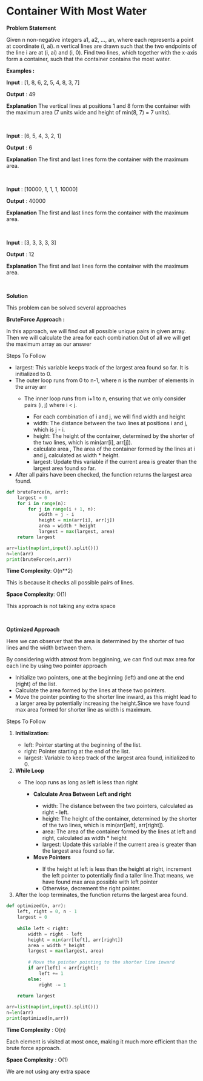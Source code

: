 <h1>Container With Most Water</h1>
<p><strong>Problem Statement</strong></p>
<p>Given n non-negative integers a1, a2, ..., an, where each represents a point at coordinate (i, ai). n vertical lines are drawn such that the two endpoints of the line i are at (i, ai) and (i, 0). Find two lines, which together with the x-axis form a container, such that the container contains the most water.</p>
<p><strong>Examples : </strong></p>
<p><strong>Input</strong> : [1, 8, 6, 2, 5, 4, 8, 3, 7]  </p>
<p><strong>Output</strong> : 49 </p>
<p><strong>Explanation</strong> The vertical lines at positions 1 and 8 form the container with the maximum area (7 units wide and height of min(8, 7) = 7 units). </p>
<br>
<p><strong>Input</strong> : [6, 5, 4, 3, 2, 1]  </p>
<p><strong>Output</strong> : 6 </p>
<p><strong>Explanation</strong>  The first and last lines form the container with the maximum area. </p>
<br>
<p><strong>Input</strong> : [10000, 1, 1, 1, 10000]  </p>
<p><strong>Output</strong> : 40000 </p>
<p><strong>Explanation</strong>  The first and last lines form the container with the maximum area. </p>
<br>
<p><strong>Input</strong> : [3, 3, 3, 3, 3]  </p>
<p><strong>Output</strong> : 12 </p>
<p><strong>Explanation</strong>  The first and last lines form the container with the maximum area. </p>
<br>
<p><strong>Solution</strong></p>
<p>This problem can be solved several approaches</p>
<p><strong>BruteForce Approach : </strong></p>
<p>In this approach, we will find out all possible unique pairs in given array. Then we will calculate the area for each combination.Out of all we will get the maximum array as our answer</p>
<p>Steps To Follow</p>
<ul>
	<li>largest: This variable keeps track of the largest area found so far. It is initialized to 0.</li>
	<li>The outer loop runs from 0 to n-1, where n is the number of elements in the array arr</li>
	<ul>
		<li>The inner loop runs from i+1 to n, ensuring that we only consider pairs (i, j) where i < j.</li>
		<ul>
			<li>For each combination of i and j, we will find width and height</li>
			<li>width: The distance between the two lines at positions i and j, which is j - i.</li>
			<li>height: The height of the container, determined by the shorter of the two lines, which is min(arr[i], arr[j]).</li>
			<li>calculate area , The area of the container formed by the lines at i and j, calculated as width * height.</li>
			<li>largest: Update this variable if the current area is greater than the largest area found so far.</li>
		</ul>
	</ul>
	<li>After all pairs have been checked, the function returns the largest area found.</li>
</ul>

```python
def bruteForce(n, arr):
    largest = 0
    for i in range(n):
        for j in range(i + 1, n):
            width = j - i
            height = min(arr[i], arr[j])
            area = width * height
            largest = max(largest, area)
    return largest

arr=list(map(int,input().split()))
n=len(arr)
print(bruteForce(n,arr))
```

<p><strong>Time Complexity</strong>: O(n**2)</p>
<p>This is because it checks all possible pairs of lines.</p>
<p><strong>Space Complexity</strong>: O(1)</p>
<p>This approach is not taking any extra space</p>
<br>
<p><strong>Optimized Approach</strong></p>
<p>Here we can observer that the area is determined by the shorter of two lines and the width between them.</p>
<p>By considering width atmost from begginning, we can find out max area for each line by using two pointer approach</p>
<ul>
	<li>Initialize two pointers, one at the beginning (left) and one at the end (right) of the list.</li>
	<li>Calculate the area formed by the lines at these two pointers.</li>
	<li>Move the pointer pointing to the shorter line inward, as this might lead to a larger area by potentially increasing the height.Since we have found max area formed for shorter line as width is maximum.</li>
</ul>
<p>Steps To Follow</p>
<ol>
	<li><strong>Initialization:</strong></li>
	<ul>
		<li>left: Pointer starting at the beginning of the list.</li>
		<li>right: Pointer starting at the end of the list.</li>
		<li>largest: Variable to keep track of the largest area found, initialized to 0.</li>
	</ul>
	<li><strong>While Loop</strong></li>
	<ul>
		<li>The loop runs as long as left is less than right</li>
		<ul>
			<li><strong>Calculate Area Between Left and right</strong></li>
			<ul>
				<li>width: The distance between the two pointers, calculated as right - left.</li>
				<li>height: The height of the container, determined by the shorter of the two lines, which is min(arr[left], arr[right]).</li>
				<li>area: The area of the container formed by the lines at left and right, calculated as width * height</li>
				<li>largest: Update this variable if the current area is greater than the largest area found so far.</li>
			</ul>
			<li><strong>Move Pointers</strong></li>
			<ul>
				<li>If the height at left is less than the height at right, increment the left pointer to potentially find a taller line.That means, we have found max area possible with left pointer</li>
				<li>Otherwise, decrement the right pointer.</li>
			</ul>
		</ul>
	</ul>
	<li>After the loop terminates, the function returns the largest area found.</li>
</ol>

```python
def optimized(n, arr):
    left, right = 0, n - 1
    largest = 0
    
    while left < right:
        width = right - left
        height = min(arr[left], arr[right])
        area = width * height
        largest = max(largest, area)
        
        # Move the pointer pointing to the shorter line inward
        if arr[left] < arr[right]:
            left += 1
        else:
            right -= 1
    
    return largest

arr=list(map(int,input().split()))
n=len(arr)
print(optimized(n,arr))
```

<p><strong>Time Complexity</strong> : O(n)</p>
<p>Each element is visited at most once, making it much more efficient than the brute force approach.</p>
<p><strong>Space Complexity</strong> : O(1)</p>
<p>We are not using any extra space</p>

